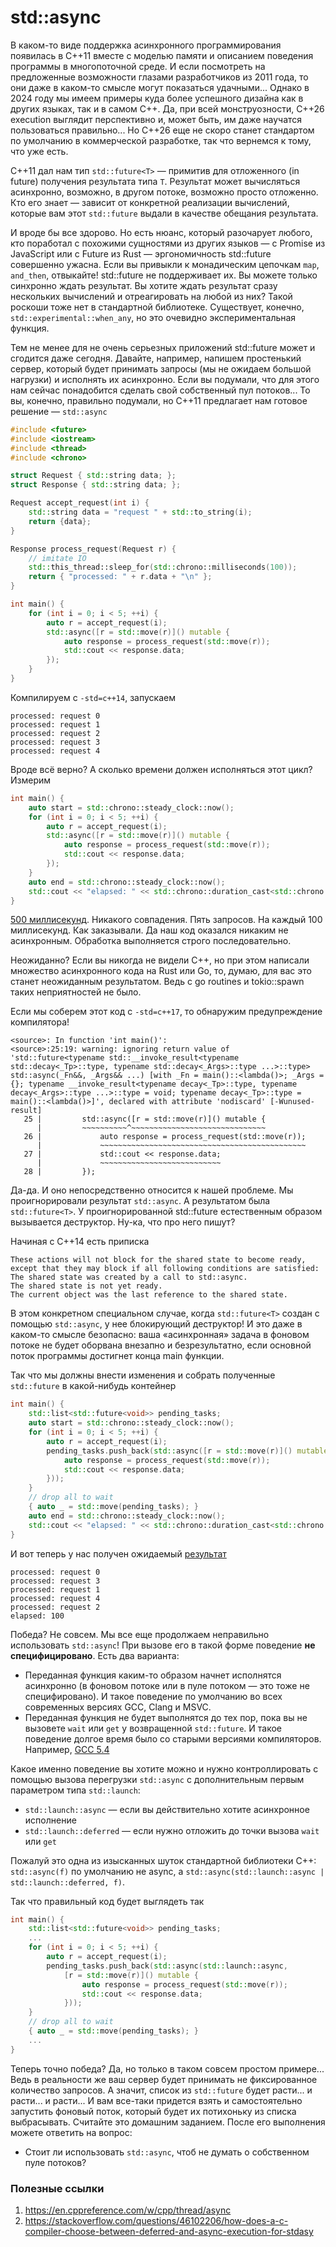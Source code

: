 # std::async

В каком-то виде поддержка асинхронного программирования появилась в C++11 вместе с моделью памяти и описанием поведения программы в многопоточной среде. И если посмотреть на предложенные возможности глазами разработчиков из 2011 года, то они даже в каком-то смысле могут показаться удачными... Однако в 2024 году мы имеем примеры куда более успешного дизайна как в других языках, так и в самом C++. Да, при всей монструозности, C++26 execution выглядит перспективно и, может быть, им даже научатся пользоваться правильно... Но C++26 еще не скоро станет стандартом по умолчанию в коммерческой разработке, так что вернемся к тому, что уже есть.

С++11 дал нам тип `std::future<T>` — примитив для отложенного (in future) получения результата типа `T`. Результат может вычисляться асинхронно, возможно, в другом потоке, возможно просто отложенно. Кто его знает — зависит от конкретной реализации вычислений, которые вам этот `std::future` выдали в качестве обещания результата. 

И вроде бы все здорово. Но есть нюанс, который разочарует любого, кто поработал с похожими сущностями из других языков — с Promise из JavaScript или с Future из Rust — эргономичность std::future совершенно ужасна. Если вы привыкли к монадическим цепочкам `map`, `and_then`, отвыкайте! std::future не поддерживает их. Вы можете только синхронно ждать результат. Вы хотите ждать результат сразу нескольких вычислений и отреагировать на любой из них? Такой роскоши тоже нет в стандартной библиотеке. Cуществует, конечно, `std::experimental::when_any`, но это очевидно экспериментальная функция.

Тем не менее для не очень серьезных приложений std::future может и сгодится даже сегодня.
Давайте, например, напишем простенький сервер, который будет принимать запросы (мы не ожидаем большой нагрузки) и исполнять их асинхронно. Если вы подумали, что для этого нам сейчас понадобится сделать свой собственный пул потоков... То вы, конечно, правильно подумали, но C++11 предлагает нам готовое решение — `std::async`


```C++
#include <future>
#include <iostream>
#include <thread>
#include <chrono>

struct Request { std::string data; };
struct Response { std::string data; };

Request accept_request(int i) {
    std::string data = "request " + std::to_string(i);
    return {data};
}

Response process_request(Request r) {
    // imitate IO
    std::this_thread::sleep_for(std::chrono::milliseconds(100));
    return { "processed: " + r.data + "\n" };
}

int main() {
    for (int i = 0; i < 5; ++i) {
        auto r = accept_request(i);
        std::async([r = std::move(r)]() mutable {
            auto response = process_request(std::move(r));
            std::cout << response.data;
        });
    }
}
```

Компилируем c `-std=c++14`, запускаем
```
processed: request 0
processed: request 1
processed: request 2
processed: request 3
processed: request 4
```

Вроде всё верно? А сколько времени должен исполняться этот цикл? Измерим
```C++
int main() {
    auto start = std::chrono::steady_clock::now();
    for (int i = 0; i < 5; ++i) {
        auto r = accept_request(i);
        std::async([r = std::move(r)]() mutable {
            auto response = process_request(std::move(r));
            std::cout << response.data;
        });
    }
    auto end = std::chrono::steady_clock::now();
    std::cout << "elapsed: " << std::chrono::duration_cast<std::chrono::milliseconds>(end - start).count() << "\n";
}
```

[500 миллисекунд](https://gcc.godbolt.org/z/Wd5b7csKx). Никакого совпадения. Пять запросов. На каждый 100 миллисекунд. Как заказывали. Да наш код оказался никаким не асинхронным. Обработка выполняется строго последовательно.

Неожиданно? Если вы никогда не видели C++, но при этом написали множество асинхронного кода на Rust или Go, то, думаю, для вас это станет неожиданным результатом. Ведь с go routines и tokio::spawn таких неприятностей не было.

Если мы соберем этот код с `-std=c++17`, то обнаружим предупреждение компилятора!

```
<source>: In function 'int main()':
<source>:25:19: warning: ignoring return value of 'std::future<typename std::__invoke_result<typename std::decay<_Tp>::type, typename std::decay<_Args>::type ...>::type> std::async(_Fn&&, _Args&& ...) [with _Fn = main()::<lambda()>; _Args = {}; typename __invoke_result<typename decay<_Tp>::type, typename decay<_Args>::type ...>::type = void; typename decay<_Tp>::type = main()::<lambda()>]', declared with attribute 'nodiscard' [-Wunused-result]
   25 |         std::async([r = std::move(r)]() mutable {
      |         ~~~~~~~~~~^~~~~~~~~~~~~~~~~~~~~~~~~~~~~~~
   26 |             auto response = process_request(std::move(r));
      |             ~~~~~~~~~~~~~~~~~~~~~~~~~~~~~~~~~~~~~~~~~~~~~~
   27 |             std::cout << response.data;
      |             ~~~~~~~~~~~~~~~~~~~~~~~~~~~
   28 |         });
```

Да-да. И оно непосредственно относится к нашей проблеме. Мы проигнорировали результат `std::async`. А результатом была `std::future<T>`. У проигнорированной std::future естественным образом вызывается деструктор. Ну-ка, что про него пишут?

Начиная с C++14 есть приписка
```
These actions will not block for the shared state to become ready, except that they may block if all following conditions are satisfied:
The shared state was created by a call to std::async.
The shared state is not yet ready.
The current object was the last reference to the shared state.
```

В этом конкретном специальном случае, когда `std::future<T>` создан с помощью `std::async`, у нее блокирующий деструктор! И это даже в каком-то смысле безопасно: ваша «асинхронная» задача в фоновом потоке не будет оборвана внезапно и безрезультатно, если основной поток программы достигнет конца main функции.

Так что мы должны внести изменения и собрать полученные `std::future` в какой-нибудь контейнер

```C++
int main() {
    std::list<std::future<void>> pending_tasks;
    auto start = std::chrono::steady_clock::now();
    for (int i = 0; i < 5; ++i) {
        auto r = accept_request(i);
        pending_tasks.push_back(std::async([r = std::move(r)]() mutable {
            auto response = process_request(std::move(r));
            std::cout << response.data;
        }));
    }
    // drop all to wait
    { auto _ = std::move(pending_tasks); }
    auto end = std::chrono::steady_clock::now();
    std::cout << "elapsed: " << std::chrono::duration_cast<std::chrono::milliseconds>(end - start).count() << "\n";
}
```
И вот теперь у нас получен ожидаемый [результат](https://gcc.godbolt.org/z/qPTaca3eh)
```
processed: request 0
processed: request 3
processed: request 1
processed: request 4
processed: request 2
elapsed: 100
```

Победа? Не совсем. Мы все еще продолжаем неправильно использовать `std::async`! При вызове его в такой форме поведение **не специфицировано**. Есть два варианта:
- Переданная функция каким-то образом начнет исполнятся асинхронно (в фоновом потоке или в пуле потоком ­— это тоже не специфировано). И такое поведение по умолчанию во всех современных версиях GCC, Clang и MSVC.
- Переданная функция не будет выполнятся до тех пор, пока вы не вызовете `wait` или `get` у возвращенной `std::future`. И такое поведение долгое время было со старыми версиями компиляторов. Например, [GCC 5.4](https://gcc.godbolt.org/z/nY6Kv4Gdz)

Какое именно поведение вы хотите можно и нужно контроллировать с помощью вызова перегрузки `std::async` с дополнительным первым параметром типа `std::launch`:
- `std::launch::async` — если вы действительно хотите асинхронное исполнение
- `std::launch::deferred` — если нужно отложить до точки вызова `wait` или `get`

Пожалуй это одна из изысканных шуток стандартной библиотеки C++: `std::async(f)` по умолчанию не async, a `std::async(std::launch::async | std::launch::deferred, f)`.

Так что правильный код будет выглядеть так

```C++
int main() {
    std::list<std::future<void>> pending_tasks;
    ...
    for (int i = 0; i < 5; ++i) {
        auto r = accept_request(i);
        pending_tasks.push_back(std::async(std::launch::async, 
            [r = std::move(r)]() mutable {
                auto response = process_request(std::move(r));
                std::cout << response.data;
            }));
    }
    // drop all to wait
    { auto _ = std::move(pending_tasks); }
    ...
}
```

Теперь точно победа? Да, но только в таком совсем простом примере... Ведь в реальности же ваш сервер будет принимать не фиксированное количество запросов. А значит, список из `std::future` будет расти... и расти... и расти... И вам все-таки придется взять и самостоятельно запустить фоновый поток, который будет их потихоньку из списка выбрасывать. Считайте это домашним заданием. После его выполнения можете ответить на вопрос:
- Стоит ли использовать `std::async`, чтоб не думать о собственном пуле потоков?


### Полезные ссылки
1. https://en.cppreference.com/w/cpp/thread/async
2. https://stackoverflow.com/questions/46102206/how-does-a-c-compiler-choose-between-deferred-and-async-execution-for-stdasy
